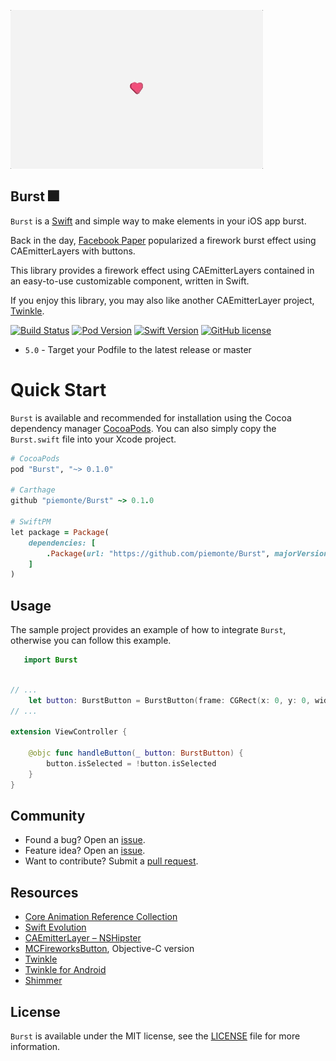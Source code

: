 ![Burst](https://github.com/piemonte/Burst/blob/master/heartburst.gif?raw=true)

## Burst 🎆

`Burst` is a [Swift](https://developer.apple.com/swift/) and simple way to make elements in your iOS app burst.

Back in the day, [Facebook Paper](https://en.wikipedia.org/wiki/Facebook_Paper) popularized a firework burst effect using CAEmitterLayers with buttons.

This library provides a firework effect using CAEmitterLayers contained in an easy-to-use customizable component, written in Swift.

If you enjoy this library, you may also like another CAEmitterLayer project, [Twinkle](https://github.com/piemonte/twinkle).

[![Build Status](https://travis-ci.org/piemonte/Burst.svg?branch=master)](https://travis-ci.org/piemonte/Burst) [![Pod Version](https://img.shields.io/cocoapods/v/Burst.svg?style=flat)](http://cocoadocs.org/docsets/Burst/) [![Swift Version](https://img.shields.io/badge/language-swift%205.0-brightgreen.svg)](https://developer.apple.com/swift) [![GitHub license](https://img.shields.io/badge/license-MIT-lightgrey.svg)](https://github.com/piemonte/Burst/blob/master/LICENSE)

* `5.0` - Target your Podfile to the latest release or master

# Quick Start

`Burst` is available and recommended for installation using the Cocoa dependency manager [CocoaPods](http://cocoapods.org/). You can also simply copy the `Burst.swift` file into your Xcode project.

```ruby
# CocoaPods
pod "Burst", "~> 0.1.0"

# Carthage
github "piemonte/Burst" ~> 0.1.0

# SwiftPM
let package = Package(
    dependencies: [
        .Package(url: "https://github.com/piemonte/Burst", majorVersion: 0)
    ]
)
```

## Usage

The sample project provides an example of how to integrate `Burst`, otherwise you can follow this example.

``` Swift
   import Burst
```

``` Swift

// ...
    let button: BurstButton = BurstButton(frame: CGRect(x: 0, y: 0, width: 100, height: 100))
// ...
   
extension ViewController {
    
    @objc func handleButton(_ button: BurstButton) {
        button.isSelected = !button.isSelected
    }
}


```

## Community

- Found a bug? Open an [issue](https://github.com/piemonte/burst/issues).
- Feature idea? Open an [issue](https://github.com/piemonte/burst/issues).
- Want to contribute? Submit a [pull request](https://github.com/piemonte/burst/pulls).

## Resources

* [Core Animation Reference Collection](https://developer.apple.com/library/ios/documentation/Cocoa/Reference/CoreAnimation_framework/index.html)
* [Swift Evolution](https://github.com/apple/swift-evolution)
* [CAEmitterLayer – NSHipster](https://nshipster.com/caemitterlayer/)
* [MCFireworksButton](https://github.com/matthewcheok/MCFireworksButton), Objective-C version
* [Twinkle](https://github.com/piemonte/twinkle)
* [Twinkle for Android](https://github.com/dev-labs-bg/twinkle)
* [Shimmer](https://github.com/facebook/shimmer)

## License

`Burst` is available under the MIT license, see the [LICENSE](https://github.com/piemonte/burst/blob/master/LICENSE) file for more information.
